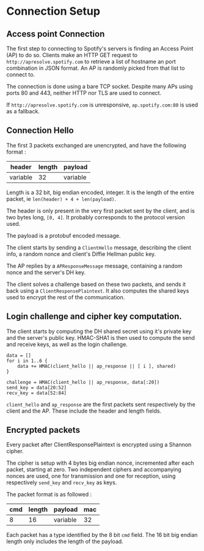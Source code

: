 # Connection Setup
## Access point Connection
The first step to connecting to Spotify's servers is finding an Access Point (AP) to do so.
Clients make an HTTP GET request to `http://apresolve.spotify.com` to retrieve a list of hostname an port combination in JSON format.
An AP is randomly picked from that list to connect to.

The connection is done using a bare TCP socket. Despite many APs using ports 80 and 443, neither HTTP nor TLS are used to connect.

If `http://apresolve.spotify.com` is unresponsive, `ap.spotify.com:80` is used as a fallback.

## Connection Hello
The first 3 packets exchanged are unencrypted, and have the following format :

header   | length | payload
---------|--------|---------
variable |   32   | variable

Length is a 32 bit, big endian encoded, integer.
It is the length of the entire packet, ie `len(header) + 4 + len(payload)`.

The header is only present in the very first packet sent by the client, and is two bytes long, `[0, 4]`.
It probably corresponds to the protocol version used.

The payload is a protobuf encoded message.

The client starts by sending a `ClientHello` message, describing the client info, a random nonce and client's Diffie Hellman public key.

The AP replies by a `APResponseMessage` message, containing a random nonce and the server's DH key.

The client solves a challenge based on these two packets, and sends it back using a `ClientResponsePlaintext`.
It also computes the shared keys used to encrypt the rest of the communication.

## Login challenge and cipher key computation.
The client starts by computing the DH shared secret using it's private key and the server's public key.
HMAC-SHA1 is then used to compute the send and receive keys, as well as the login challenge.

```
data = []
for i in 1..6 {
    data += HMAC(client_hello || ap_response || [ i ], shared)
}

challenge = HMAC(client_hello || ap_response, data[:20])
send_key = data[20:52]
recv_key = data[52:84]
```

`client_hello` and `ap_response` are the first packets sent respectively by the client and the AP.
These include the header and length fields.

## Encrypted packets
Every packet after ClientResponsePlaintext is encrypted using a Shannon cipher.

The cipher is setup with 4 bytes big endian nonce, incremented after each packet, starting at zero.
Two independent ciphers and accompanying nonces are used, one for transmission and one for reception,
using respectively `send_key` and `recv_key` as keys.

The packet format is as followed :

cmd | length | payload  | mac
----|--------|----------|----
 8  |   16   | variable | 32

Each packet has a type identified by the 8 bit `cmd` field.
The 16 bit big endian length only includes the length of the payload.

